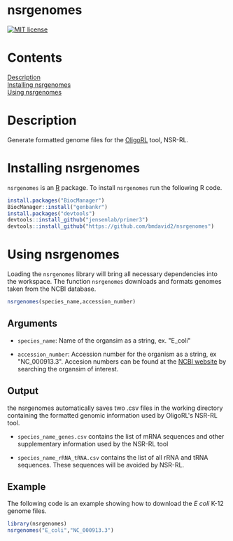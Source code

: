 # nsrgenomes
[![MIT license](https://img.shields.io/badge/license-MIT-green.svg)](https://github.com/bmdavid2/nsrgenomes/blob/main/LICENSE)
# Contents 
[Description](#description) \
[Installing nsrgenomes](#installing-nsrgenomes) \
[Using nsrgenomes](#using-nsrgenomes) 


# Description 
Generate formatted genome files for the [OligoRL](https://github.com/bmdavid2/OligoRL) tool, NSR-RL. 


# Installing nsrgenomes
`nsrgenomes` is an [R](https://www.rstudio.com/products/rstudio/download/) package. To install `nsrgenomes` run the following R code.   

```R
install.packages("BiocManager")
BiocManager::install("genbankr")
install.packages("devtools")
devtools::install_github("jensenlab/primer3")
devtools::install_github("https://github.com/bmdavid2/nsrgenomes")
```

# Using nsrgenomes 
Loading the `nsrgenomes` library will bring all necessary dependencies into the workspace. The function `nsrgenomes` downloads and formats genomes taken from the NCBI database. 

```R 
nsrgenomes(species_name,accession_number)
```
## Arguments 
- `species_name`: Name of the organsim as a string, ex. "E_coli"

- `accession_number`: Accession number for the organism as a string, ex "NC_000913.3". Accesion numbers can be found at the [NCBI website](https://www.ncbi.nlm.nih.gov/nuccore) by searching the organsim of interest.


## Output 
the nsrgenomes automatically saves two .csv files  in the working directory containing the formatted genomic information used by OligoRL's NSR-RL tool. 

- `species_name_genes.csv` contains the list of mRNA sequences and other supplementary information used by the NSR-RL tool

- `species_name_rRNA_tRNA.csv` contains the list of all rRNA and tRNA sequences. These sequences will be avoided by NSR-RL. 
 ## Example

The following code is an example showing how to download the *E coli* K-12  genome files. 


```R
library(nsrgenomes)
nsrgenomes("E_coli","NC_000913.3")
```
 